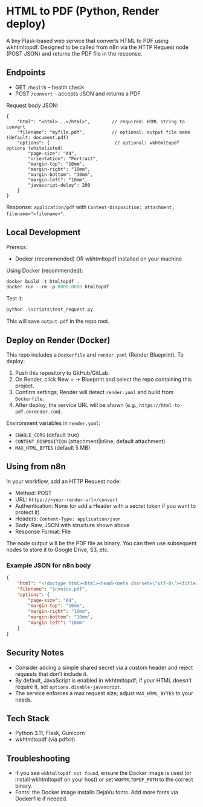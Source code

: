 # HTML to PDF (Python, Render deploy)

A tiny Flask-based web service that converts HTML to PDF using wkhtmltopdf. Designed to be called from n8n via the HTTP Request node (POST JSON) and returns the PDF file in the response.

## Endpoints

- GET `/health` – health check
- POST `/convert` – accepts JSON and returns a PDF

Request body JSON:

```
{
	"html": "<html>...</html>",        // required: HTML string to convert
	"filename": "myfile.pdf",          // optional: output file name (default: document.pdf)
	"options": {                        // optional: wkhtmltopdf options (whitelisted)
		"page-size": "A4",
		"orientation": "Portrait",
		"margin-top": "10mm",
		"margin-right": "10mm",
		"margin-bottom": "10mm",
		"margin-left": "10mm",
		"javascript-delay": 200
	}
}
```

Response: `application/pdf` with `Content-Disposition: attachment; filename="<filename>"`.

## Local Development

Prereqs:

- Docker (recommended) OR wkhtmltopdf installed on your machine

Using Docker (recommended):

```powershell
docker build -t htmltopdf .
docker run --rm -p 8000:8000 htmltopdf
```

Test it:

```powershell
python .\scripts\test_request.py
```

This will save `output.pdf` in the repo root.

## Deploy on Render (Docker)

This repo includes a `Dockerfile` and `render.yaml` (Render Blueprint). To deploy:

1. Push this repository to GitHub/GitLab.
2. On Render, click New + → Blueprint and select the repo containing this project.
3. Confirm settings; Render will detect `render.yaml` and build from `Dockerfile`.
4. After deploy, the service URL will be shown (e.g., `https://html-to-pdf.onrender.com`).

Environment variables in `render.yaml`:

- `ENABLE_CORS` (default true)
- `CONTENT_DISPOSITION` (attachment|inline; default attachment)
- `MAX_HTML_BYTES` (default 5 MB)

## Using from n8n

In your workflow, add an HTTP Request node:

- Method: POST
- URL: `https://<your-render-url>/convert`
- Authentication: None (or add a Header with a secret token if you want to protect it)
- Headers: `Content-Type: application/json`
- Body: Raw, JSON with structure shown above
- Response Format: File

The node output will be the PDF file as binary. You can then use subsequent nodes to store it to Google Drive, S3, etc.

### Example JSON for n8n body

```json
{
	"html": "<!doctype html><html><head><meta charset=\"utf-8\"><title>n8n</title></head><body><h1>Invoice</h1><p>Hello from n8n!</p></body></html>",
	"filename": "invoice.pdf",
	"options": {
		"page-size": "A4",
		"margin-top": "10mm",
		"margin-right": "10mm",
		"margin-bottom": "10mm",
		"margin-left": "10mm"
	}
}
```

## Security Notes

- Consider adding a simple shared secret via a custom header and reject requests that don’t include it.
- By default, JavaScript is enabled in wkhtmltopdf; if your HTML doesn’t require it, set `options.disable-javascript`.
- The service enforces a max request size; adjust `MAX_HTML_BYTES` to your needs.

## Tech Stack

- Python 3.11, Flask, Gunicorn
- wkhtmltopdf (via pdfkit)

## Troubleshooting

- If you see `wkhtmltopdf not found`, ensure the Docker image is used (or install wkhtmltopdf on your host) or set `WKHTMLTOPDF_PATH` to the correct binary.
- Fonts: the Docker image installs DejaVu fonts. Add more fonts via Dockerfile if needed.

